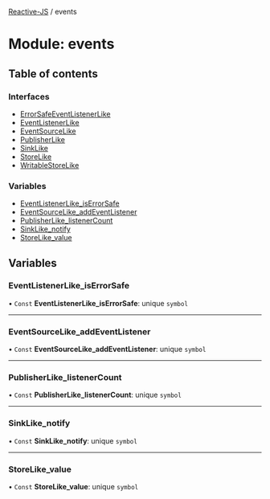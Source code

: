 [Reactive-JS](../README.md) / events

# Module: events

## Table of contents

### Interfaces

- [ErrorSafeEventListenerLike](../interfaces/events.ErrorSafeEventListenerLike.md)
- [EventListenerLike](../interfaces/events.EventListenerLike.md)
- [EventSourceLike](../interfaces/events.EventSourceLike.md)
- [PublisherLike](../interfaces/events.PublisherLike.md)
- [SinkLike](../interfaces/events.SinkLike.md)
- [StoreLike](../interfaces/events.StoreLike.md)
- [WritableStoreLike](../interfaces/events.WritableStoreLike.md)

### Variables

- [EventListenerLike\_isErrorSafe](events.md#eventlistenerlike_iserrorsafe)
- [EventSourceLike\_addEventListener](events.md#eventsourcelike_addeventlistener)
- [PublisherLike\_listenerCount](events.md#publisherlike_listenercount)
- [SinkLike\_notify](events.md#sinklike_notify)
- [StoreLike\_value](events.md#storelike_value)

## Variables

### EventListenerLike\_isErrorSafe

• `Const` **EventListenerLike\_isErrorSafe**: unique `symbol`

___

### EventSourceLike\_addEventListener

• `Const` **EventSourceLike\_addEventListener**: unique `symbol`

___

### PublisherLike\_listenerCount

• `Const` **PublisherLike\_listenerCount**: unique `symbol`

___

### SinkLike\_notify

• `Const` **SinkLike\_notify**: unique `symbol`

___

### StoreLike\_value

• `Const` **StoreLike\_value**: unique `symbol`
